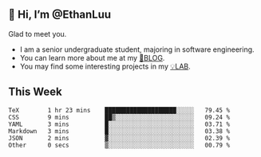 ## 👋 Hi, I’m @EthanLuu

Glad to meet you.

- I am a senior undergraduate student, majoring in software engineering.
- You can learn more about me at my [📝BLOG](https://blog.ethanloo.cn).
- You may find some interesting projects in my [💡LAB](https://lab.ethanloo.cn).

## This Week
<!--START_SECTION:waka-->

```text
TeX        1 hr 23 mins    ████████████████████░░░░░   79.45 %
CSS        9 mins          ██▒░░░░░░░░░░░░░░░░░░░░░░   09.24 %
YAML       3 mins          █░░░░░░░░░░░░░░░░░░░░░░░░   03.71 %
Markdown   3 mins          █░░░░░░░░░░░░░░░░░░░░░░░░   03.38 %
JSON       2 mins          ▓░░░░░░░░░░░░░░░░░░░░░░░░   02.39 %
Other      0 secs          ▒░░░░░░░░░░░░░░░░░░░░░░░░   00.79 %
```

<!--END_SECTION:waka-->
